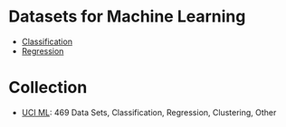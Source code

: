 # Datasets for Machine Learning


- [Classification](./classification.md)
- [Regression](./regression.md)

# Collection

- [UCI ML](http://archive.ics.uci.edu/ml/datasets.php): 469 Data Sets, Classification, Regression, Clustering, Other
